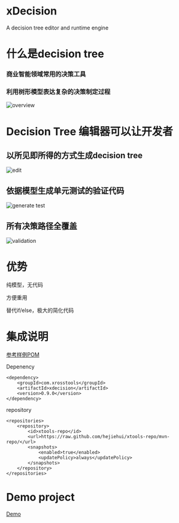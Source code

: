 xDecision
=========

A decision tree editor and runtime engine

# 什么是decision tree
### 商业智能领域常用的决策工具

### 利用树形模型表达复杂的决策制定过程
![overview](https://github.com/hejiehui/xDecision/blob/master/doc/overview.png)

# Decision Tree 编辑器可以让开发者
## 以所见即所得的方式生成decision tree
![edit](https://github.com/hejiehui/xDecision/blob/master/doc/create_decison_factor.png)

## 依据模型生成单元测试的验证代码
![generate test](https://github.com/hejiehui/xDecision/blob/master/doc/generate_unit_test.png)

## 所有决策路径全覆盖
![validation](https://github.com/hejiehui/xDecision/blob/master/doc/run_test.png)

# 优势
纯模型，无代码

方便重用

替代if/else，极大的简化代码

# 集成说明
[参考样例POM](https://github.com/hejiehui/xDecision/blob/master/com.xrosstools.xdecision.sample/pom.xml)

Depenency

	<dependency>
		<groupId>com.xrosstools</groupId>
		<artifactId>xdecision</artifactId>
		<version>0.9.0</version>
	</dependency>

repository

	<repositories>
		<repository>
			<id>xtools-repo</id>
			<url>https://raw.github.com/hejiehui/xtools-repo/mvn-repo/</url>
			<snapshots>
				<enabled>true</enabled>
				<updatePolicy>always</updatePolicy>
			</snapshots>
		</repository>
	</repositories>

# Demo project
[Demo](https://github.com/hejiehui/xDecision/tree/master/com.xrosstools.xdecision.sample)
